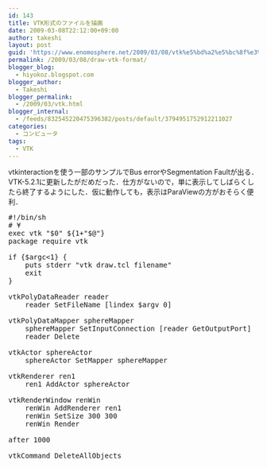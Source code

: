 ```yaml
---
id: 143
title: VTK形式のファイルを描画
date: 2009-03-08T22:12:00+09:00
author: takeshi
layout: post
guid: 'https://www.enomosphere.net/2009/03/08/vtk%e5%bd%a2%e5%bc%8f%e3%81%ae%e3%83%95%e3%82%a1%e3%82%a4%e3%83%ab%e3%82%92%e6%8f%8f%e7%94%bb/'
permalink: /2009/03/08/draw-vtk-format/
blogger_blog:
  - hiyokoz.blogspot.com
blogger_author:
  - Takeshi
blogger_permalink:
  - /2009/03/vtk.html
blogger_internal:
  - /feeds/832545220475396382/posts/default/3794951752912211027
categories:
  - コンピュータ
tags:
  - VTK
---
```

vtkinteractionを使う一部のサンプルでBus errorやSegmentation Faultが出る．VTK-5.2.1に更新したがだめだった．仕方がないので，単に表示してしばらくしたら終了するようにした．仮に動作しても，表示はParaViewの方がおそらく便利．
<pre>
#!/bin/sh
# ¥
exec vtk "$0" ${1+"$@"}
package require vtk

if {$argc&lt;1} {
    puts stderr "vtk draw.tcl filename"
    exit
}

vtkPolyDataReader reader
    reader SetFileName [lindex $argv 0]

vtkPolyDataMapper sphereMapper
    sphereMapper SetInputConnection [reader GetOutputPort]
    reader Delete

vtkActor sphereActor
    sphereActor SetMapper sphereMapper

vtkRenderer ren1
    ren1 AddActor sphereActor

vtkRenderWindow renWin
    renWin AddRenderer ren1
    renWin SetSize 300 300
    renWin Render

after 1000

vtkCommand DeleteAllObjects</pre>